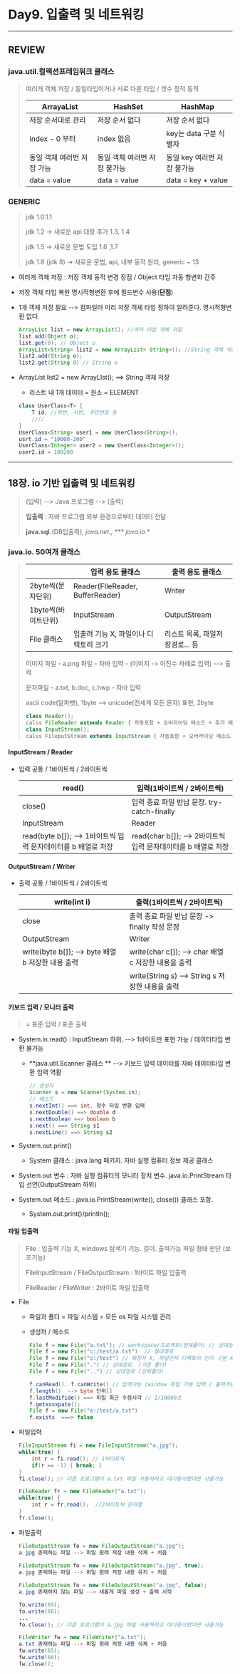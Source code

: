 # Day9. 입출력 및 네트워킹



---

## REVIEW



### java.util.컬랙션프레임워크 클래스

> 여러개 객체 저장 / 동일타입이거나 서로 다른 타입 / 갯수 정적 동적
>
> | ArrayaList                 | HashSet                      | HashMap                      |
> | -------------------------- | ---------------------------- | ---------------------------- |
> | 저장 순서대로 관리         | 저장 순서 없다               | 저장 순서 없다               |
> | index - 0 부터             | index 없음                   | key는 data 구분 식별자       |
> | 동일 객체 여러번 저장 가능 | 동일 객체 여러번 저장 불가능 | 동일 key  여러번 저장 불가능 |
> | data = value               | data = value                 | data = key + value           |



### GENERIC

> jdk 1.0.1.1
>
> jdk 1.2  ->  새로운 api 대량 추가 1.3, 1.4
>
> jdk 1.5  -> 새로운 문법 도입 1.6 ,1.7
>
> jdk 1.8 (jdk 8)  -> 새로운 문법, api, 내부 동작 원리, generic ~ 13

-  여러개 객체 저장 : 저장 객체 동적 변경 장점 / Object 타입 자동 형변화 간주

- 저장 객체 타입 복원 명시적형변환 후에 필드변수 사용(**단점**)

- 1개 객체 저장 필요 --> 컴파일러 미리 저장 객체 타입 정하여 알려준다. 명시적형변환 없다.

  ```java
  ArrayList list = new ArrayList(); //여러 타입 객체 저장
  list.add(Object o);
  list.get(0); // Object o
  ArrayList<String> list2 = new ArrayList< String>(); //String 객체 저장
  list2.add(String o);
  list2.get(String 0) // String o
  ```

- ArrayList<E> list2 = new ArrayLIst<E>(); ==> String 객체 저장

  - 리스트 내 1개 데이터 = 원소 = ELEMENT
  
  ```java
  class UserClass<T> {
      T id; //학번, 사번, 주민번호 등
      ////
  }
  UserClass<String> user1 = new UserClass<String>();
  usrt.id = "10000-200"
  UserClass<Integer> user2 = new UserClass<Integer>();
  user2.id = 100200
  ```
  
  

---



## 18장. io 기반 입출력 및 네트워킹

>  (입력)  --> Java 프로그램 --> (출력)
>
> **입출력** : 자바 프로그램 외부 환경으로부터 데이터 전달
>
> **java.sql.**(DB입출력), **java.net*.*, *** java.io.***



### java.io. 50여개 클래스

> |                     | 입력 용도 클래스                      | 출력 용도 클래스                |
> | ------------------- | ------------------------------------- | ------------------------------- |
> | 2byte씩(문자단위)   | Reader(FIleReader, BufferReader)      | Writer                          |
> | 1byte씩(바이트단위) | InputStream                           | OutputStream                    |
> | File 클래스         | 입출려 기능 X, 파일이나 디렉토리 크기 | 리스트 목록, 파일저장경로... 등 |
>
> 이미지 파일 - a.png 파일 - 자바 입력 - (이미지 -> 이진수 차례로 입력)  --> 출력
>
> 문자파일 - a.txt, b.doc, c.hwp  - 자바 입력
>
> ascii code(알파벳), 1byte --> unicode(전세계 모든 문자) 표현, 2byte
>
> ```java
> class Reader();
> calss FileReader extends Reader { 자동포함 + 오버라이딩 메소드 + 추가 메소드 }
> class InputStream();
> calss FileputStream extends InputStream { 자동포함 + 오버라이딩 메소드 + 추가 메소드 }
> ```

#### InputStream / Reader

- 입력 공통 / 1바이트씩 / 2바이트씩

  | read()                                                       | 입력(1바이트씩 / 2바이트씩)                                  |
  | ------------------------------------------------------------ | ------------------------------------------------------------ |
  | close()                                                      | 입력 종료 파일 반납 문장.  try-catch-finally                 |
  | InputStream                                                  | Reader                                                       |
  | read(byte b[]);  --> 1바이트씩 입력 문자데이터를 b 배열로 저장 | read(char b[]);  --> 2바이트씩 입력 문자데이터를 b 배열로 저장 |

#### OutputStream / Writer

- 출력 공통 / 1바이트씩 / 2바이트씩

  | write(int i)                                      | 출력(1바이트씩 / 2바이트씩)                          |
  | ------------------------------------------------- | ---------------------------------------------------- |
  | close                                             | 출력 종료 파일 반납 문장 -> finally 작성 문장        |
  | OutputStream                                      | Writer                                               |
  | write(byte b[]); --> byte 배열 b 저장한 내용 출력 | write(char c[]); --> char 배열  c 저장한 내용을 출력 |
  |                                                   | write(String s) --> String s 저장한 내용을 출력      |

#### 키보드 입력 / 모니터 출력

> =  표준 입력 / 표준 출력

- System.in.read() : InputStream 하위.  --> 1바이트만 표현 가능 / 데이터타입 변환 불가능

  - **java.util.Scanner  클래스 ** -->  키보드 입력 데이터를 자바 데이터타입 변환 입력 역활

    ```java
    // 생성자
    Scanner s = new Scanner(System.in);
    // 메소드
    s.nextInt() ==> int, 정수 타입 변환 입력
    s.nextDouble() ==> double d
    s.nextBoolean ==> boolean b
    s.next() ==> String s1
    s.nextLine() ==> String s2
    ```

- System.out.print()

  - System 클래스 : java.lang 패키지. 자바 실행 컴퓨터 정보 제공 클래스

- System.out 변수 : 자바 실행 컴퓨터의 모니터 장치 변수. java.io.PrintStream 타입 선언(OutputStream 하위)

- System.out 메소드 : java.io.PrintStream(write(), close()) 클래스 포함.
  - System.out.print()/println();

#### 파일 입출력

> File : 입출력 기능 X, windows 탐색기 기능. 길이. 출력가능 파일 형태 판단 (보조기능)
>
> FileInputStream / FileOutputStream : 1바이트 파일 입출력
>
> FileReader / FileWriter : 2바이트 파일 입출력

- File

  - 파일과 폴더 = 파일 시스템 = 모든 os 파일 시스템 관리

  - 생성자 / 메소드

    ```java
    File f = new File("a.txt"); // workspace/프로젝트(현재폴더) // 상대경로
    File f = new File("c:/test/a.txt")  // 절대경로
    File f = new File("c:/test") // 확장자 X, 파일인지 디렉토리 인지 구분 X
    File f = new File(".") // 상대경로. (기준 폴더)
    File f = new File("..") // 상대경로 (상위폴더)
    ```

    ```java
    f.canRead(). f.canWrite() // 입력가능 (window 파일 기본 입력 / 출력가능
    f.length()  --> byte 단위[]
    f.lastModifide() ==> 파일 최근 수정시각 // 1/10000초
    f.getxxxxpate();
    File f = new File("e:/test/a.txt")
    f.exists  ===> false
    ```

- 파일입력

  ```java
  FileInputStream fi = new FileInputStream("a.jpg");
  while(true) {
      int r = fi.read(); // 1바이트씩
      if(r == -1) { break; }
  }
  fi.close(); // 다른 프로그램이 a.txt 파일 사용하려고 대기중이였다면 사용가능
  
  FileReader fr = new FileReader("a.txt");
  while(true) {
      int r = fr.read();  //2바이트씩 문자열
  }
  fr.close();
  ```

- 파일출력

  ```java
  FileOutputStream fo = new FileOutputStream("a.jpg");
  a.jpg 존재하는 파일 --> 파일 원래 저장 내용 삭제 + 처음
      
  FileOutputStream fo = new FileOutputStream("a.jpg", true);
  a.jpg 존재하는 파일 --> 파일 원래 저장 내용 유지 + 처음
  
  FileOutputStream fo = new FileOutputStream("a.jpg", false);
  a.jpg 존재하지 않는 파일 --> 새롭게 파일 생성 + 츨력 시작
  
  fo.write(65);
  fo.write(66);
  ...
  fo.close(); // 다른 프로그램이 a.jpg 파일 사용하려고 대기중이였다면 사용가능
  
  FileWriter fw = new FileWriter("a.txt");
  a.txt 존재하는 파일 --> 파일 원래 저장 내용 삭제 + 처음
  fw.write(65);
  fw.write(66);
  fw.close();
  ```

  